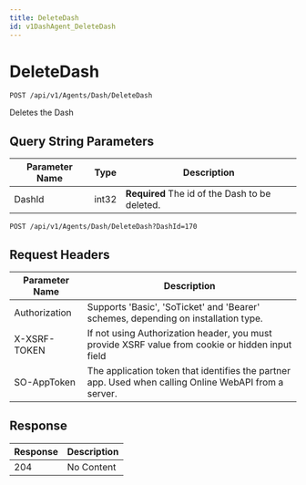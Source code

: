 ```yaml
---
title: DeleteDash
id: v1DashAgent_DeleteDash
---
```


# DeleteDash

```http
POST /api/v1/Agents/Dash/DeleteDash
```

Deletes the Dash







## Query String Parameters

| Parameter Name | Type |  Description |
|----------------|------|--------------|
| DashId | int32 | **Required** The id of the Dash to be deleted. |

```http
POST /api/v1/Agents/Dash/DeleteDash?DashId=170
```


## Request Headers

| Parameter Name | Description |
|----------------|-------------|
| Authorization  | Supports 'Basic', 'SoTicket' and 'Bearer' schemes, depending on installation type. |
| X-XSRF-TOKEN   | If not using Authorization header, you must provide XSRF value from cookie or hidden input field |
| SO-AppToken | The application token that identifies the partner app. Used when calling Online WebAPI from a server. |


## Response


| Response | Description |
|----------------|-------------|
| 204 | No Content |
